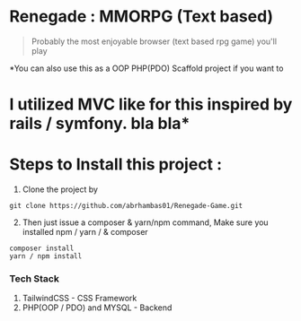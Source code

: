 # Renegade : MMORPG (Text based)
> Probably the most enjoyable browser (text based rpg game) you'll play

*You can also use this as a OOP PHP(PDO) Scaffold project if you want to
# I utilized MVC like for this inspired by rails / symfony. bla bla* 
# Steps to Install this project : 

1. Clone the project by 
```
git clone https://github.com/abrhambas01/Renegade-Game.git

```
2. Then just issue a composer & yarn/npm command, Make sure you installed npm / yarn / & composer

```
composer install
yarn / npm install 
```

### Tech Stack
1. TailwindCSS - CSS Framework
2. PHP(OOP / PDO) and MYSQL - Backend
